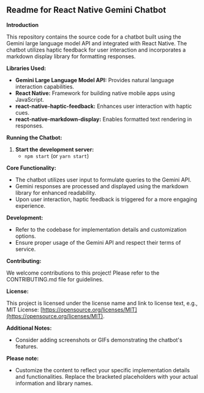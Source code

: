 ## Readme for React Native Gemini Chatbot

**Introduction**

This repository contains the source code for a chatbot built using the Gemini large language model API and integrated with React Native. The chatbot utilizes haptic feedback for user interaction and incorporates a markdown display library for formatting responses.

**Libraries Used:**

* **Gemini Large Language Model API:** Provides natural language interaction capabilities.
* **React Native:** Framework for building native mobile apps using JavaScript.
* **react-native-haptic-feedback:** Enhances user interaction with haptic cues.
* **react-native-markdown-display:** Enables formatted text rendering in responses.

**Running the Chatbot:**

1. **Start the development server:**
    - `npm start` (or `yarn start`)

**Core Functionality:**

- The chatbot utilizes user input to formulate queries to the Gemini API.
- Gemini responses are processed and displayed using the markdown library for enhanced readability.
- Upon user interaction, haptic feedback is triggered for a more engaging experience.

**Development:**

* Refer to the codebase for implementation details and customization options.
* Ensure proper usage of the Gemini API and respect their terms of service.

**Contributing:**

We welcome contributions to this project! Please refer to the CONTRIBUTING.md file for guidelines.

**License:**

This project is licensed under the license name and link to license text, e.g., MIT License: [https://opensource.org/licenses/MIT](https://opensource.org/licenses/MIT).

**Additional Notes:**

* Consider adding screenshots or GIFs demonstrating the chatbot's features.

**Please note:**

* Customize the content to reflect your specific implementation details and functionalities. Replace the bracketed placeholders with your actual information and library names.
